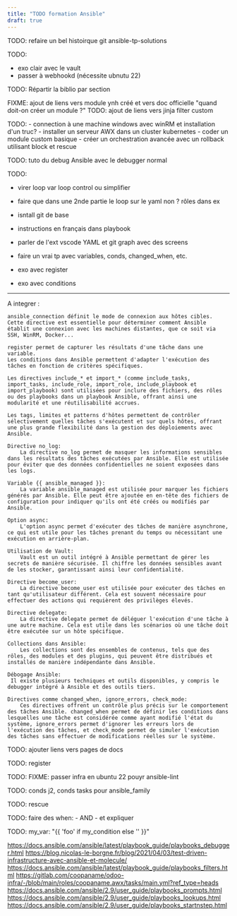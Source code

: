 ```yaml
---
title: "TODO formation Ansible" 
draft: true
---
```


TODO: refaire un bel histoirque git ansible-tp-solutions

TODO:
- exo clair avec le vault
- passer à webhookd (nécessite ubnutu 22)

TODO: Répartir la biblio par section

FIXME: ajout de liens vers module ynh créé et vers doc officielle "quand doit-on créer un module ?"
TODO: ajout de liens vers jinja filter custom

TODO:
    - connection à une machine windows avec winRM et installation d'un truc?
    - installer un serveur AWX dans un cluster kubernetes
    - coder un module custom basique
    - créer un orchestration avancée avec un rollback utilisant block et rescue
    
TODO: tuto du debug Ansible avec le debugger normal 
<!-- et https://gist.github.com/Deepakkothandan/daeb1ba8dc5b73d85ded03cb2a614e85 -->


TODO:
- virer loop var loop control ou simplifier

- faire que dans une 2nde partie le loop sur le yaml non ?
 rôles dans ex

- isntall git de base

- instructions en français dans playbook

- parler de l'ext vscode YAML et git graph avec des screens

- faire un vrai tp avec variables, conds, changed_when, etc.


- exo avec register

- exo avec conditions


---
A integrer :

    ansible_connection définit le mode de connexion aux hôtes cibles. Cette directive est essentielle pour déterminer comment Ansible établit une connexion avec les machines distantes, que ce soit via SSH, WinRM, Docker...

    register permet de capturer les résultats d'une tâche dans une variable.
    Les conditions dans Ansible permettent d'adapter l'exécution des tâches en fonction de critères spécifiques.

    Les directives include_* et import_* (comme include_tasks, import_tasks, include_role, import_role, include_playbook et import_playbook) sont utilisées pour inclure des fichiers, des rôles ou des playbooks dans un playbook Ansible, offrant ainsi une modularité et une réutilisabilité accrues.

    Les tags, limites et patterns d'hôtes permettent de contrôler sélectivement quelles tâches s'exécutent et sur quels hôtes, offrant une plus grande flexibilité dans la gestion des déploiements avec Ansible.

    Directive no_log:
        La directive no_log permet de masquer les informations sensibles dans les résultats des tâches exécutées par Ansible. Elle est utilisée pour éviter que des données confidentielles ne soient exposées dans les logs.

    Variable {{ ansible_managed }}:
        La variable ansible_managed est utilisée pour marquer les fichiers générés par Ansible. Elle peut être ajoutée en en-tête des fichiers de configuration pour indiquer qu'ils ont été créés ou modifiés par Ansible.

    Option async:
        L'option async permet d'exécuter des tâches de manière asynchrone, ce qui est utile pour les tâches prenant du temps ou nécessitant une exécution en arrière-plan.

    Utilisation de Vault:
        Vault est un outil intégré à Ansible permettant de gérer les secrets de manière sécurisée. Il chiffre les données sensibles avant de les stocker, garantissant ainsi leur confidentialité.

    Directive become_user:
        La directive become_user est utilisée pour exécuter des tâches en tant qu'utilisateur différent. Cela est souvent nécessaire pour effectuer des actions qui requièrent des privilèges élevés.

    Directive delegate:
        La directive delegate permet de déléguer l'exécution d'une tâche à une autre machine. Cela est utile dans les scénarios où une tâche doit être exécutée sur un hôte spécifique.

    Collections dans Ansible:
        Les collections sont des ensembles de contenus, tels que des rôles, des modules et des plugins, qui peuvent être distribués et installés de manière indépendante dans Ansible. 

    Débogage Ansible:
     Il existe plusieurs techniques et outils disponibles, y compris le debugger intégré à Ansible et des outils tiers.

    Directives comme changed_when, ignore_errors, check_mode:
        Ces directives offrent un contrôle plus précis sur le comportement des tâches Ansible. changed_when permet de définir les conditions dans lesquelles une tâche est considérée comme ayant modifié l'état du système, ignore_errors permet d'ignorer les erreurs lors de l'exécution des tâches, et check_mode permet de simuler l'exécution des tâches sans effectuer de modifications réelles sur le système.


TODO: ajouter liens vers pages de docs

TODO: register

TODO: FIXME: passer infra en ubuntu 22 pouyr ansible-lint

TODO: conds j2, conds tasks pour ansible_family

TODO: rescue

TODO: faire des when: - AND - et expliquer

TODO: my_var: "{{ 'foo' if my_condition else '' }}"

https://docs.ansible.com/ansible/latest/playbook_guide/playbooks_debugger.html
https://blog.nicolas-le-borgne.fr/blog/2021/04/03/test-driven-infrastructure-avec-ansible-et-molecule/
https://docs.ansible.com/ansible/latest/playbook_guide/playbooks_filters.html
https://gitlab.com/coopaname/odoo-infra/-/blob/main/roles/coopaname.awx/tasks/main.yml?ref_type=heads
https://docs.ansible.com/ansible/2.9/user_guide/playbooks_prompts.html
https://docs.ansible.com/ansible/2.9/user_guide/playbooks_lookups.html
https://docs.ansible.com/ansible/2.9/user_guide/playbooks_startnstep.html